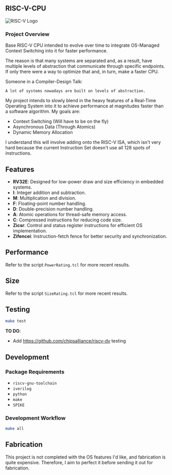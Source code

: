 ## **RISC-V-CPU**

![RISC-V Logo](https://riscv.org/wp-content/uploads/2019/03/riscv-logo-stacked.png)

### Project Overview
Base RISC-V CPU intended to evolve over time to integrate OS-Managed Context Switching into it for faster performance.

The reason is that many systems are separated and, as a result, have multiple levels of abstraction that communicate through specific endpoints. If only there were a way to optimize that and, in turn, make a faster CPU.

Someone in a Compiler-Design Talk:
```
A lot of systems nowadays are built on levels of abstraction.
```

My project intends to slowly blend in the heavy features of a Real-Time Operating System into it to achieve performance at magnitudes faster than a software algorithm. My goals are:
- Context Switching (Will have to be on the fly)
- Asynchronous Data (Through Atomics)
- Dynamic Memory Allocation

I understand this will involve adding onto the RISC-V ISA, which isn't very hard because the current Instruction Set doesn't use all 128 spots of instructions.

## Features

- **RV32E**: Designed for low-power draw and size efficiency in embedded systems.
- **I**: Integer addition and subtraction.
- **M**: Multiplication and division.
- **F**: Floating-point number handling.
- **D**: Double-precision number handling.
- **A**: Atomic operations for thread-safe memory access.
- **C**: Compressed instructions for reducing code size.
- **Zicsr**: Control and status register instructions for efficient OS implementation.
- **Zifencei**: Instruction-fetch fence for better security and synchronization.

## Performance

Refer to the script `PowerRating.tcl` for more recent results.

## Size

Refer to the script `SizeRating.tcl` for more recent results.

## Testing

```bash
make test
```

**TO DO**:
- Add https://github.com/chipsalliance/riscv-dv testing

## Development

### Package Requirements

- `riscv-gnu-toolchain`
- `iverilog`
- `python`
- `make`
- `SPIKE`

### Development Workflow

```bash
make all
```

## Fabrication

This project is not completed with the OS features I'd like, and fabrication is quite expensive. Therefore, I aim to perfect it before sending it out for fabrication.
